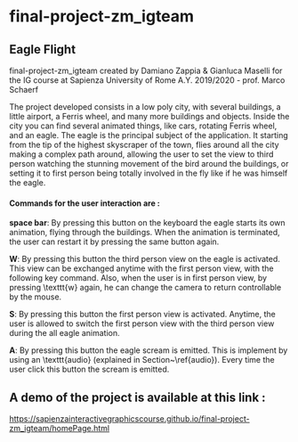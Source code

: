 # final-project-zm_igteam

## Eagle Flight

final-project-zm_igteam 
created by Damiano Zappia & Gianluca Maselli for the IG course at Sapienza University of Rome
A.Y. 2019/2020 - prof. Marco Schaerf

The project developed consists in a low poly city, with several buildings, a little airport, a Ferris wheel, and many more buildings and objects. 
Inside the city you can find several animated things, like cars, rotating Ferris wheel, and an eagle.
The eagle is the principal subject of the application. It starting from the tip of the highest skyscraper of the town, flies around all the city making a complex path around, allowing the user to set the view to third person watching the stunning movement of the bird around the buildings, or setting it to first person being totally involved in the fly like if he was himself the eagle. 

#### Commands for the user interaction are :

**space bar**: By pressing this button on the keyboard the eagle starts its own animation, flying through the buildings. When the animation is terminated, the user can restart it by pressing the same button again. 
    
**W**: By pressing this button the third person view on the eagle is activated. This view can be exchanged anytime with the first person view, with the following key command. Also, when the user is in first person view, by pressing \texttt{w} again, he can change the camera to return controllable by the mouse.
    
**S**: By pressing this button the first person view is activated. Anytime, the user is allowed to switch the first person view with the third person view during the all eagle animation. 
    
**A**: By pressing this button the eagle scream is emitted. This is implement by using an \texttt{audio} (explained in Section~\ref{audio}). Every time the user click this button the scream is emitted.


## A demo of the project is available at this link : 

https://sapienzainteractivegraphicscourse.github.io/final-project-zm_igteam/homePage.html
